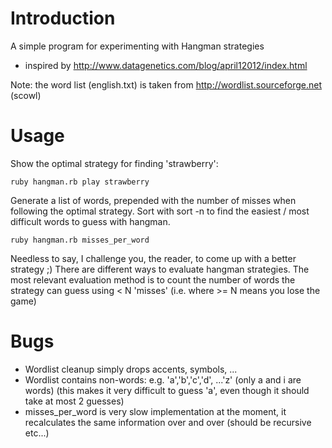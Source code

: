 # Introduction

A simple program for experimenting with Hangman strategies
* inspired by http://www.datagenetics.com/blog/april12012/index.html

Note: the word list (english.txt) is taken from http://wordlist.sourceforge.net (scowl)

# Usage

Show the optimal strategy for finding 'strawberry':

    ruby hangman.rb play strawberry

Generate a list of words, prepended with the number of misses when following the optimal strategy. Sort with sort -n to find the easiest / most difficult words to guess with hangman.

    ruby hangman.rb misses_per_word

Needless to say, I challenge you, the reader, to come up with a better strategy ;)
There are different ways to evaluate hangman strategies. The most relevant evaluation method is to count the number of words the strategy can guess using < N 'misses' (i.e. where >= N means you lose the game)

# Bugs

* Wordlist cleanup simply drops accents, symbols, ...
* Wordlist contains non-words: e.g. 'a','b','c','d', ...'z' (only a and i are words)
  (this makes it very difficult to guess 'a', even though it should take at most 2 guesses)
* misses_per_word is very slow implementation at the moment, it recalculates the same information over and over (should be recursive etc...)